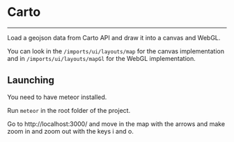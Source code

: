 # Carto

***
Load a geojson data from Carto API and draw it into a canvas and WebGL.

You can look in the `/imports/ui/layouts/map` for the canvas implementation and in `/imports/ui/layouts/mapGl` for the WebGL implementation.

## Launching

You need to have meteor installed.

Run `meteor` in the root folder of the project.

Go to http://localhost:3000/ and move in the map with the arrows and make zoom in and zoom out with the keys i and o.
